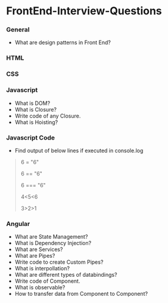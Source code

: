# FrontEnd-Interview-Questions

### General

- What are design patterns in Front End?

### HTML

### CSS

### Javascript

- What is DOM?
- What is Closure?
- Write code of any Closure.
- What is Hoisting?

### Javascript Code

- Find output of below lines if executed in console.log
> 6 = "6"
> 
> 6 == "6"
> 
> 6 === "6"
> 
> 4<5<6
> 
> 3>2>1

### Angular

- What are State Management?
- What is Dependency Injection?
- What are Services?
- What are Pipes?
- Write code to create Custom Pipes?
- What is interpollation?
- What are different types of databindings?
- Write code of Component.
- What is observable?
- How to transfer data from Component to Component?
